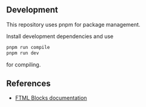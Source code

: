 ## Development

This repository uses pnpm for package management.

Install development dependencies and use
```bash
pnpm run compile
pnpm run dev
```
for compiling.

## References

* [FTML Blocks documentation](https://github.com/scpwiki/wikijump/blob/develop/ftml/docs/Blocks.md)
